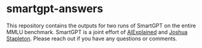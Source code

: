# smartgpt-answers
This repository contains the outputs for two runs of SmartGPT on the entire MMLU benchmark. SmartGPT is a joint effort of [AIExplained](https://www.youtube.com/@aiexplained-official) and [Joshua Stapleton](https://www.patreon.com/JoshuaStapleton). Please reach out if you have any questions or comments.
